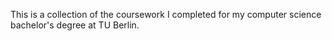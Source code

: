 This is a collection of the coursework I completed for my computer science bachelor's degree at TU Berlin.
